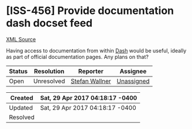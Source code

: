 # [ISS-456] Provide documentation dash docset feed

[XML Source](../xml/ISS-456.xml)
<p><p>Having access to documentation from within <a href="https://kapeli.com/dash" class="external-link" rel="nofollow">Dash</a> would be useful, ideally as part of official documentation pages. Any plans on that?</p></p>





Status|Resolution|Reporter|Assignee
------|----------|--------|--------
Open|Unresolved|[Stefan Wallner](booltype)|[Unassigned]($-1)





Created|Sat, 29 Apr 2017 04:18:17 -0400
-------|--------------
Updated|Sat, 29 Apr 2017 04:18:17 -0400
Resolved|




